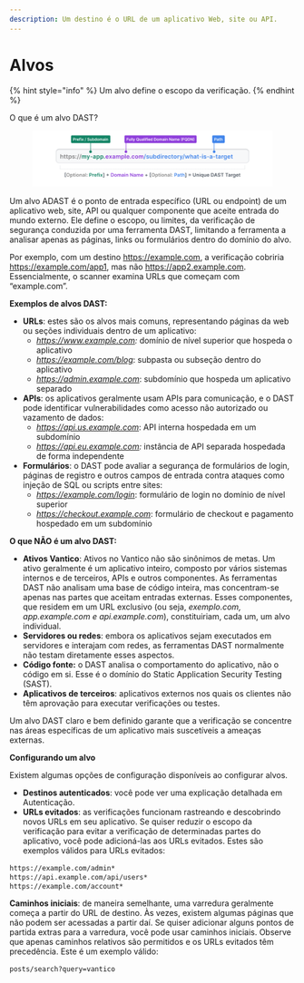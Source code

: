 ```yaml
---
description: Um destino é o URL de um aplicativo Web, site ou API.
---
```


# Alvos

{% hint style="info" %}
Um alvo define o escopo da verificação.
{% endhint %}



O que é um alvo DAST?

<figure><img src="../../../.gitbook/assets/Anatomy_DASTTarget.png" alt=""><figcaption></figcaption></figure>

Um alvo ADAST é o ponto de entrada específico (URL ou endpoint) de um aplicativo web, site, API ou qualquer componente que aceite entrada do mundo externo. Ele define o escopo, ou limites, da verificação de segurança conduzida por uma ferramenta DAST, limitando a ferramenta a analisar apenas as páginas, links ou formulários dentro do domínio do alvo.

Por exemplo, com um destino https://example.com, a verificação cobriria https://example.com/app1, mas não https://app2.example.com. Essencialmente, o scanner examina URLs que começam com “example.com”.



**Exemplos de alvos DAST:**

* **URLs**: estes são os alvos mais comuns, representando páginas da web ou seções individuais dentro de um aplicativo:
  * _https://www.example.com:_ domínio de nível superior que hospeda o aplicativo
  * _https://example.com/blog_: subpasta ou subseção dentro do aplicativo
  * _https://admin.example.com_: subdomínio que hospeda um aplicativo separado
* **APIs**: os aplicativos geralmente usam APIs para comunicação, e o DAST pode identificar vulnerabilidades como acesso não autorizado ou vazamento de dados:
  * _https://api.us.example.com_: API interna hospedada em um subdomínio
  * _https://api.eu.example.com:_ instância de API separada hospedada de forma independente
* **Formulários**: o DAST pode avaliar a segurança de formulários de login, páginas de registro e outros campos de entrada contra ataques como injeção de SQL ou scripts entre sites:
  * _https://example.com/login_: formulário de login no domínio de nível superior
  * _https://checkout.example.com_: formulário de checkout e pagamento hospedado em um subdomínio



**O que NÃO é um alvo DAST:**

* **Ativos Vantico**: Ativos no Vantico não são sinônimos de metas. Um ativo geralmente é um aplicativo inteiro, composto por vários sistemas internos e de terceiros, APIs e outros componentes. As ferramentas DAST não analisam uma base de código inteira, mas concentram-se apenas nas partes que aceitam entradas externas. Esses componentes, que residem em um URL exclusivo (ou seja, _exemplo.com, app.example.com e api.example.com_), constituiriam, cada um, um alvo individual.
* **Servidores ou redes**: embora os aplicativos sejam executados em servidores e interajam com redes, as ferramentas DAST normalmente não testam diretamente esses aspectos.
* **Código fonte:** o DAST analisa o comportamento do aplicativo, não o código em si. Esse é o domínio do Static Application Security Testing (SAST).
* **Aplicativos de terceiros**: aplicativos externos nos quais os clientes não têm aprovação para executar verificações ou testes.

Um alvo DAST claro e bem definido garante que a verificação se concentre nas áreas específicas de um aplicativo mais suscetíveis a ameaças externas.





**Configurando um alvo**

Existem algumas opções de configuração disponíveis ao configurar alvos.

* **Destinos autenticados**: você pode ver uma explicação detalhada em Autenticação.
* **URLs evitados**: as verificações funcionam rastreando e descobrindo novos URLs em seu aplicativo. Se quiser reduzir o escopo da verificação para evitar a verificação de determinadas partes do aplicativo, você pode adicioná-las aos URLs evitados. Estes são exemplos válidos para URLs evitados:

```
https://example.com/admin*
https://api.example.com/api/users*
https://example.com/account*
```

**Caminhos iniciais**: de maneira semelhante, uma varredura geralmente começa a partir do URL de destino. Às vezes, existem algumas páginas que não podem ser acessadas a partir daí. Se quiser adicionar alguns pontos de partida extras para a varredura, você pode usar caminhos iniciais. Observe que apenas caminhos relativos são permitidos e os URLs evitados têm precedência. Este é um exemplo válido:

```
posts/search?query=vantico
```

